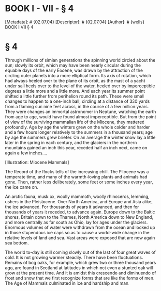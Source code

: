 # BOOK I - VII - § 4
[Metadata]: # {02.07.04}
[Descriptor]: # {02.07.04}
[Author]: # {wells}
BOOK I
VII
§ 4
# § 4
Through millions of simian generations the spinning world circled about the
sun; slowly its orbit, which may have been nearly circular during the equable
days of the early Eocene, was drawn by the attraction of the circling outer
planets into a more elliptical form. Its axis of rotation, which had always
heeled over to the plane of its orbit, as the mast of a yacht under sail heels
over to the level of the water, heeled over by imperceptible degrees a little
more and a little more. And each year its summer point shifted a little further
from perihelion round its path. These were small changes to happen to a
one-inch ball, circling at a distance of 330 yards from a flaming sun nine feet
across, in the course of a few million years. They were changes an immortal
astronomer in Neptune, watching the earth from age to age, would have found
almost imperceptible. But from the point of view of the surviving mammalian
life of the Miocene, they mattered profoundly. Age by age the winters grew on
the whole colder and harder and a few hours longer relatively to the summers in
a thousand years; age by age the summers grew briefer. On an average the winter
snow lay a little later in the spring in each century, and the glaciers in the
northern mountains gained an inch this year, receded half an inch next, came on
again a few inches....

[Illustration: Miocene Mammals]

The Record of the Rocks tells of the increasing chill. The Pliocene was a
temperate time, and many of the warmth-loving plants and animals had gone.
Then, rather less deliberately, some feet or some inches every year, the ice
came on.

An arctic fauna, musk ox, woolly mammoth, woolly rhinoceros, lemming, ushers in
the Pleistocene. Over North America, and Europe and Asia alike, the ice
advanced. For thousands of years it advanced, and then for thousands of years
it receded, to advance again. Europe down to the Baltic shores, Britain down to
the Thames, North America down to New England, and more centrally as far south
as Ohio, lay for ages under the glaciers. Enormous volumes of water were
withdrawn from the ocean and locked up in those stupendous ice caps so as to
cause a world-wide change in the relative levels of land and sea. Vast areas
were exposed that are now again sea bottom.

The world to-day is still coming slowly out of the last of four great waves of
cold. It is not growing warmer steadily. There have been fluctuations. Remains
of bog oaks, for example, which grew two or three thousand years ago, are found
in Scotland at latitudes in which not even a stunted oak will grow at the
present time. And it is amidst this crescendo and diminuendo of frost and snow
that we first recognize forms that are like the forms of men. The Age of
Mammals culminated in ice and hardship and man.

